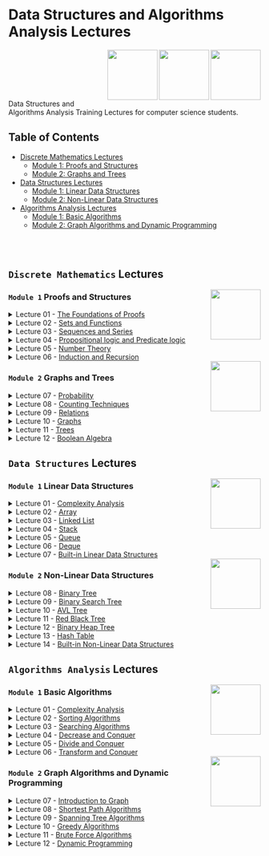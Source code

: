 # Data Structures and Algorithms Analysis Lectures

<img align="right" width="100" height="100" src="https://github.com/cs-MohamedAyman/Computer-Science-Textbooks/blob/master/logos/discrete-mathematics.jpg">
<img align="right" width="100" height="100" src="https://github.com/cs-MohamedAyman/Computer-Science-Textbooks/blob/master/logos/data-structures.jpg">
<img align="right" width="100" height="100" src="https://github.com/cs-MohamedAyman/Computer-Science-Textbooks/blob/master/logos/algorithms-analysis.jpg">
<br><br><br><br><br>

Data Structures and Algorithms Analysis Training Lectures for computer science students.

## Table of Contents
  * [Discrete Mathematics Lectures](#Discrete-Mathematics-Lectures)
    * [Module 1: Proofs and Structures](#Module-1-Proofs-and-Structures)
    * [Module 2: Graphs and Trees](#Module-2-Graphs-and-Trees)
  * [Data Structures Lectures](#Data-Structures-Lectures)
    * [Module 1: Linear Data Structures](#Module-1-Linear-Data-Structures)
    * [Module 2: Non-Linear Data Structures](#Module-2-Non-Linear-Data-Structures)
  * [Algorithms Analysis Lectures](#Algorithms-Analysis-Lectures)
    * [Module 1: Basic Algorithms](#Module-1-Basic-Algorithms)
    * [Module 2: Graph Algorithms and Dynamic Programming](#Module-2-Graph-Algorithms-and-Dynamic-Programming)

<br><br>

## `Discrete Mathematics` Lectures

<img align="right" width="100" height="100" src="https://github.com/cs-MohamedAyman/Computer-Science-Textbooks/blob/master/logos/discrete-mathematics.jpg">

### `Module 1` Proofs and Structures

<details>
  <summary>Lecture 01 - <a href="https://github.com/cs-MohamedAyman/Data-Structures-and-Algorithms-Analysis-Training/tree/main/Lectures/Discrete-Mathematics">The Foundations of Proofs</a></summary><br>
  
  - 
  - 
  - 
  - 
  - 
</details>

<details>
  <summary>Lecture 02 - <a href="https://github.com/cs-MohamedAyman/Data-Structures-and-Algorithms-Analysis-Training/tree/main/Lectures/Discrete-Mathematics">Sets and Functions</a></summary><br>
  
  - 
  - 
  - 
  - 
  - 
</details>

<details>
  <summary>Lecture 03 - <a href="https://github.com/cs-MohamedAyman/Data-Structures-and-Algorithms-Analysis-Training/tree/main/Lectures/Discrete-Mathematics">Sequences and Series</a></summary><br>
  
  - 
  - 
  - 
  - 
  - 
</details>

<details>
  <summary>Lecture 04 - <a href="https://github.com/cs-MohamedAyman/Data-Structures-and-Algorithms-Analysis-Training/tree/main/Lectures/Discrete-Mathematics">Propositional logic and Predicate logic</a></summary><br>
  
  - 
  - 
  - 
  - 
  - 
</details>

<details>
  <summary>Lecture 05 - <a href="https://github.com/cs-MohamedAyman/Data-Structures-and-Algorithms-Analysis-Training/tree/main/Lectures/Discrete-Mathematics">Number Theory</a></summary><br>
  
  - 
  - 
  - 
  - 
  - 
</details>

<details>
  <summary>Lecture 06 - <a href="https://github.com/cs-MohamedAyman/Data-Structures-and-Algorithms-Analysis-Training/tree/main/Lectures/Discrete-Mathematics">Induction and Recursion</a></summary><br>
  
  - 
  - 
  - 
  - 
  - 
</details>


<img align="right" width="100" height="100" src="https://github.com/cs-MohamedAyman/Computer-Science-Textbooks/blob/master/logos/discrete-mathematics.jpg">

### `Module 2` Graphs and Trees

<details>
  <summary>Lecture 07 - <a href="https://github.com/cs-MohamedAyman/Data-Structures-and-Algorithms-Analysis-Training/tree/main/Lectures/Discrete-Mathematics">Probability</a></summary><br>
  
  - 
  - 
  - 
  - 
  - 
</details>

<details>
  <summary>Lecture 08 - <a href="https://github.com/cs-MohamedAyman/Data-Structures-and-Algorithms-Analysis-Training/tree/main/Lectures/Discrete-Mathematics">Counting Techniques</a></summary><br>
  
  - 
  - 
  - 
  - 
  - 
</details>

<details>
  <summary>Lecture 09 - <a href="https://github.com/cs-MohamedAyman/Data-Structures-and-Algorithms-Analysis-Training/tree/main/Lectures/Discrete-Mathematics">Relations</a></summary><br>
  
  - 
  - 
  - 
  - 
  - 
</details>

<details>
  <summary>Lecture 10 - <a href="https://github.com/cs-MohamedAyman/Data-Structures-and-Algorithms-Analysis-Training/tree/main/Lectures/Discrete-Mathematics">Graphs</a></summary><br>
  
  - 
  - 
  - 
  - 
  - 
</details>

<details>
  <summary>Lecture 11 - <a href="https://github.com/cs-MohamedAyman/Data-Structures-and-Algorithms-Analysis-Training/tree/main/Lectures/Discrete-Mathematics">Trees</a></summary><br>
  
  - 
  - 
  - 
  - 
  - 
</details>

<details>
  <summary>Lecture 12 - <a href="https://github.com/cs-MohamedAyman/Data-Structures-and-Algorithms-Analysis-Training/tree/main/Lectures/Discrete-Mathematics">Boolean Algebra</a></summary><br>
  
  - 
  - 
  - 
  - 
  - 
</details>


## `Data Structures` Lectures

<img align="right" width="100" height="100" src="https://github.com/cs-MohamedAyman/Computer-Science-Textbooks/blob/master/logos/data-structures.jpg">

### `Module 1` Linear Data Structures

<details>
  <summary>Lecture 01 - <a href="https://github.com/cs-MohamedAyman/Data-Structures-and-Algorithms-Analysis-Training/tree/main/Lectures/Data-Structures">Complexity Analysis</a></summary><br>
  
  - Introduction to Data Structures
  - Execution Time Cases
  - Complexity Analysis - Iterative
  - Recursion
  - Iterative vs. Recursive Examples
</details>

<details>
  <summary>Lecture 02 - <a href="https://github.com/cs-MohamedAyman/Data-Structures-and-Algorithms-Analysis-Training/tree/main/Lectures/Data-Structures">Array</a></summary><br>
  
  - Introduction to Array
  - Insertion Operation
  - Deletion Operation
  - Search Operation
  - Traverse Operation
  - Time Complexity & Space Complexity
</details>

<details>
  <summary>Lecture 03 - <a href="https://github.com/cs-MohamedAyman/Data-Structures-and-Algorithms-Analysis-Training/tree/main/Lectures/Data-Structures">Linked List</a></summary><br>
  
  - Introduction to Linked List
  - Insertion Operation
  - Deletion Operation
  - Search Operation
  - Traverse Operation
  - Time Complexity & Space Complexity
</details>

<details>
  <summary>Lecture 04 - <a href="https://github.com/cs-MohamedAyman/Data-Structures-and-Algorithms-Analysis-Training/tree/main/Lectures/Data-Structures">Stack</a></summary><br>
  
  - Introduction to Stack
  - Insertion Operation
  - Deletion Operation
  - Top Operation
  - Time Complexity & Space Complexity
</details>

<details>
  <summary>Lecture 05 - <a href="https://github.com/cs-MohamedAyman/Data-Structures-and-Algorithms-Analysis-Training/tree/main/Lectures/Data-Structures">Queue</a></summary><br>
  
  - Introduction to Queue
  - Insertion Operation
  - Deletion Operation
  - Front & Back Operation
  - Time Complexity & Space Complexity
</details>

<details>
  <summary>Lecture 06 - <a href="https://github.com/cs-MohamedAyman/Data-Structures-and-Algorithms-Analysis-Training/tree/main/Lectures/Data-Structures">Deque</a></summary><br>
  
  - Introduction to Array
  - Insertion Operation
  - Deletion Operation
  - Front & Back Operation
  - Traverse Operation
  - Time Complexity & Space Complexity
</details>

<details>
  <summary>Lecture 07 - <a href="https://github.com/cs-MohamedAyman/Data-Structures-and-Algorithms-Analysis-Training/tree/main/Lectures/Data-Structures">Built-in Linear Data Structures</a></summary><br>
  
  - Built-in Linear Data Structures
  - Vector
  - List
  - Stack
  - Queue
  - Deque
</details>


<img align="right" width="100" height="100" src="https://github.com/cs-MohamedAyman/Computer-Science-Textbooks/blob/master/logos/data-structures.jpg">

### `Module 2` Non-Linear Data Structures

<details>
  <summary>Lecture 08 - <a href="https://github.com/cs-MohamedAyman/Data-Structures-and-Algorithms-Analysis-Training/tree/main/Lectures/Data-Structures">Binary Tree</a></summary><br>
  
  - Introduction to Binary Tree
  - Traverse Operation
  - BFS vs. DFS
  - Search Operation
  - Deletion Operation
  - Time Complexity & Space Complexity
</details>

<details>
  <summary>Lecture 09 - <a href="https://github.com/cs-MohamedAyman/Data-Structures-and-Algorithms-Analysis-Training/tree/main/Lectures/Data-Structures">Binary Search Tree</a></summary><br>
  
  - Introduction to Binary Search Tree
  - Insertion Operation
  - Deletion Operation
  - Search Operation
  - Traverse Operation
  - Balanced Binary Tree Property
  - Time Complexity & Space Complexity
</details>

<details>
  <summary>Lecture 10 - <a href="https://github.com/cs-MohamedAyman/Data-Structures-and-Algorithms-Analysis-Training/tree/main/Lectures/Data-Structures">AVL Tree</a></summary><br>
  
  - Introduction to AVL Tree
  - Rotation Operation
  - Insertion Operation
  - Deletion Operation
  - Search Operation
  - Traverse Operation
  - Time Complexity & Space Complexity
</details>

<details>
  <summary>Lecture 11 - <a href="https://github.com/cs-MohamedAyman/Data-Structures-and-Algorithms-Analysis-Training/tree/main/Lectures/Data-Structures">Red Black Tree</a></summary><br>
  
  - Introduction to Red Black Tree
  - Rotation Operation
  - Insertion Operation
  - Deletion Operation
  - Search Operation
  - Traverse Operation
  - Time Complexity & Space Complexity
</details>

<details>
  <summary>Lecture 12 - <a href="https://github.com/cs-MohamedAyman/Data-Structures-and-Algorithms-Analysis-Training/tree/main/Lectures/Data-Structures">Binary Heap Tree</a></summary><br>
  
  - Introduction to Binary Heap Tree
  - Insertion Operation
  - Deletion Operation
  - Top Operation
  - Time Complexity & Space Complexity
</details>

<details>
  <summary>Lecture 13 - <a href="https://github.com/cs-MohamedAyman/Data-Structures-and-Algorithms-Analysis-Training/tree/main/Lectures/Data-Structures">Hash Table</a></summary><br>
  
  - Introduction to Hash Tables
  - Collision Resolution
  - Separate Chaining
  - Open Addressing
  - Double Hashing
  - Rehashing
  - Time Complexity & Space Complexity
</details>

<details>
  <summary>Lecture 14 - <a href="https://github.com/cs-MohamedAyman/Data-Structures-and-Algorithms-Analysis-Training/tree/main/Lectures/Data-Structures">Built-in Non-Linear Data Structures</a></summary><br>
  
  - Built-in Non-Linear Data Structures
  - Set & MultiSet
  - Map & MultiMap
  - Priority Queue
  - Unordered Set & Unordered MultiSet
  - Unordered Map & Unordered MultiMap
</details>


## `Algorithms Analysis` Lectures

<img align="right" width="100" height="100" src="https://github.com/cs-MohamedAyman/Computer-Science-Textbooks/blob/master/logos/algorithms-analysis.jpg">

### `Module 1` Basic Algorithms

<details>
  <summary>Lecture 01 - <a href="https://github.com/cs-MohamedAyman/Data-Structures-and-Algorithms-Analysis-Training/tree/main/Lectures/Algorithms-Analysis">Complexity Analysis</a></summary><br>
  
  - Introduction to Analysis of Algorithms
  - Execution Time Cases
  - Master Theorem
  - Substitution Method
  - Complexity Analysis - Recursive
  - Iterative vs. Recursive Examples
</details>

<details>
  <summary>Lecture 02 - <a href="https://github.com/cs-MohamedAyman/Data-Structures-and-Algorithms-Analysis-Training/tree/main/Lectures/Algorithms-Analysis">Sorting Algorithms</a></summary><br>
  
  - Introduction to Sorting Algorithms
  - Bubble Sort
  - Selection Sort
  - Insertion Sort
  - Shell Sort
  - Merge Sort
  - Quick Sort
  - Heap Sort
</details>

<details>
  <summary>Lecture 03 - <a href="https://github.com/cs-MohamedAyman/Data-Structures-and-Algorithms-Analysis-Training/tree/main/Lectures/Algorithms-Analysis">Searching Algorithms</a></summary><br>
  
  - Introduction to Searching Algorithms
  - Linear Search
  - Jump Search
  - Binary Search
  - Ternary Search
  - Interpolation Search
  - Exponential Search
  - Fibonacci Search
</details>

<details>
  <summary>Lecture 04 - <a href="https://github.com/cs-MohamedAyman/Data-Structures-and-Algorithms-Analysis-Training/tree/main/Lectures/Algorithms-Analysis">Decrease and Conquer</a></summary><br>
  
  - Introduction to Decrease and Conquer
  - Decreased by a constant
  - Insertion Sort
  - Decreased by a constant factor 
  - Binary Search
  - Variable size decrease 
  - Interpolation Search
</details>

<details>
  <summary>Lecture 05 - <a href="https://github.com/cs-MohamedAyman/Data-Structures-and-Algorithms-Analysis-Training/tree/main/Lectures/Algorithms-Analysis">Divide and Conquer</a></summary><br>
  
  - Introduction to Divide and Conquer
  - Fast Power
  - Count Inversions
  - Karatsuba Fast Multiplication of Large Integers
  - Strassen's Matrix Multiplication
  - The Closest Pair of Points
  - Multiply Two Polynomials
  - Convex Hull
</details>

<details>
  <summary>Lecture 06 - <a href="https://github.com/cs-MohamedAyman/Data-Structures-and-Algorithms-Analysis-Training/tree/main/Lectures/Algorithms-Analysis">Transform and Conquer</a></summary><br>
  
  - Introduction to Transform and Conquer
  - Gaussian Elimination
  - Balanced Search Trees
  - Binary Heaps and Heap Sort
  - Horner's Rule and Binary Exponentiation
</details>


<img align="right" width="100" height="100" src="https://github.com/cs-MohamedAyman/Computer-Science-Textbooks/blob/master/logos/algorithms-analysis.jpg">

### `Module 2` Graph Algorithms and Dynamic Programming

<details>
  <summary>Lecture 07 - <a href="https://github.com/cs-MohamedAyman/Data-Structures-and-Algorithms-Analysis-Training/tree/main/Lectures/Algorithms-Analysis">Introduction to Graph</a></summary><br>
  
  - Introduction to Graph
  - Directed vs. Undirected Graph
  - Breadth First Traverse
  - Depth First Traverse
  - Cyclic vs. Acyclic Graph
  - Connected vs. Disconnected Graph
  - Strongly Connected Components
  - Bridges and Articulation Points
</details>

<details>
  <summary>Lecture 08 - <a href="https://github.com/cs-MohamedAyman/Data-Structures-and-Algorithms-Analysis-Training/tree/main/Lectures/Algorithms-Analysis">Shortest Path Algorithms</a></summary><br>
  
  - Introduction to Shortest Path Algorithms
  - The Bellman Ford Algorithm
  - Dijkstra Algorithm
  - Dijkstra Algorithm using Heap | Balanced Binary Tree
  - Dial Algorithm
  - The Floyd Warshall Algorithm
  - Johnson's Algoirthm
  - Shortest Path in Acyclc Graph
</details>

<details>
  <summary>Lecture 09 - <a href="https://github.com/cs-MohamedAyman/Data-Structures-and-Algorithms-Analysis-Training/tree/main/Lectures/Algorithms-Analysis">Spanning Tree Algorithms</a></summary><br>
  
  - Introduction to Spanning Tree Algoirthms
  - Prim Algorithm
  - Kruskal Algorithm
  - Kruskal Algorithm using Disjoint Set
  - Kruskal Algorithm using Lowest Common Ancestor
  - Boruvka Algorithm
  - Kirchhoff Theorem
  - Prüfer Code
</details>

<details>
  <summary>Lecture 10 - <a href="https://github.com/cs-MohamedAyman/Data-Structures-and-Algorithms-Analysis-Training/tree/main/Lectures/Algorithms-Analysis">Greedy Algorithms</a></summary><br>
  
  - Introduction to Greedy Algorithms
  - Standard Greedy Algorithms
  - Greedy Algorithms in Arrays
  - Greedy Algorithms in Graphs
  - Greedy Algorithms in Operating Systems
  - Approximate Greedy Algorithms for NP Complete Problems
</details>

<details>
  <summary>Lecture 11 - <a href="https://github.com/cs-MohamedAyman/Data-Structures-and-Algorithms-Analysis-Training/tree/main/Lectures/Algorithms-Analysis">Brute Force Algorithms</a></summary><br>
  
  - Introduction to Brute Force Algorithms
  - Brute Force in Arrays
  - Brute Force in Sorting Algorithms
  - Brute Force in Searching Algorithms
  - Brute Force in Divide and Conquer Algorithms
  - Brute Force in Graph Algorithms
</details>

<details>
  <summary>Lecture 12 - <a href="https://github.com/cs-MohamedAyman/Data-Structures-and-Algorithms-Analysis-Training/tree/main/Lectures/Algorithms-Analysis">Dynamic Programming</a></summary><br>
  
  - Introduction to Dynamic Programming
  - 0-1 Knapsack
  - Longest Common Subsequence
  - Subsequence Sum
  - Longest Increasing Subsequence
  - The Levenshtein Distance
  - Matrix Chain Multiplication
  - Rod Cutting
</details>

